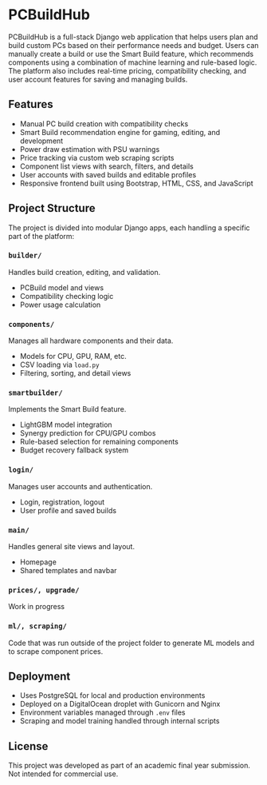 # PCBuildHub

PCBuildHub is a full-stack Django web application that helps users plan and build custom PCs based on their performance needs and budget. Users can manually create a build or use the Smart Build feature, which recommends components using a combination of machine learning and rule-based logic. The platform also includes real-time pricing, compatibility checking, and user account features for saving and managing builds.

## Features

- Manual PC build creation with compatibility checks
- Smart Build recommendation engine for gaming, editing, and development
- Power draw estimation with PSU warnings
- Price tracking via custom web scraping scripts
- Component list views with search, filters, and details
- User accounts with saved builds and editable profiles
- Responsive frontend built using Bootstrap, HTML, CSS, and JavaScript

## Project Structure

The project is divided into modular Django apps, each handling a specific part of the platform:

### `builder/`
Handles build creation, editing, and validation.
- PCBuild model and views
- Compatibility checking logic
- Power usage calculation

### `components/`
Manages all hardware components and their data.
- Models for CPU, GPU, RAM, etc.
- CSV loading via `load.py`
- Filtering, sorting, and detail views

### `smartbuilder/`
Implements the Smart Build feature.
- LightGBM model integration
- Synergy prediction for CPU/GPU combos
- Rule-based selection for remaining components
- Budget recovery fallback system

### `login/`
Manages user accounts and authentication.
- Login, registration, logout
- User profile and saved builds

### `main/`
Handles general site views and layout.
- Homepage
- Shared templates and navbar

### `prices/, upgrade/`
Work in progress

### `ml/, scraping/`
Code that was run outside of the project folder to generate ML models and to scrape component prices.

## Deployment

- Uses PostgreSQL for local and production environments
- Deployed on a DigitalOcean droplet with Gunicorn and Nginx
- Environment variables managed through `.env` files
- Scraping and model training handled through internal scripts

## License

This project was developed as part of an academic final year submission. Not intended for commercial use.

